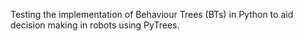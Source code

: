 Testing the implementation of Behaviour Trees (BTs) in Python to aid decision making in robots using PyTrees.
